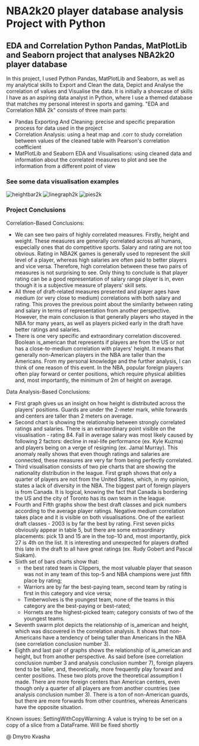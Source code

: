 # NBA2k20 player database analysis Project with Python

## EDA and Correlation Python Pandas, MatPlotLib and Seaborn project that analyses NBA2k20 player database

In this project, I used Python Pandas, MatPlotLib and Seaborn, as well as my analytical skills to Export and Clean the data, Depict and Analyse the correlation of values and Visualise the data. It is initially a showcase of skills I have as an aspiring data analyst in Python, where I use a themed database that matches my personal interest in sports and gaming. "EDA and Correlation NBA 2k" consists of three main parts:

* Pandas Exporting And Cleaning: precise and specific preparation process for data used in the project
* Correlation Analysis: using a heat map and .corr to study correlation between values of the cleaned table with Pearson's correlation coefficient
* MatPlotLib and Seaborn EDA and Visualisations: using cleaned data and information about the correlated measures to plot and see the information from a different point of view

### See some data visualisation examples

![heightbar2k](https://github.com/dimitriousss/nba2k/assets/136066480/7f7ec0cc-776b-4b9a-9f37-dadf9f1fb646)
![linegraph2k](https://github.com/dimitriousss/nba2k/assets/136066480/55d85e8a-4dcc-4287-8e3a-5428f8faa7fd)
![pies2k](https://github.com/dimitriousss/nba2k/assets/136066480/732fd48f-8f64-4214-9f86-18869d8448a9)

### Project Conclusions

Correlation-Based Conclusions:
- We can see two pairs of highly correlated measures. Firstly, height and weight. These measures are generally correlated across all humans, especially ones that do competitive sports. Salary and rating are not too obvious. Rating in NBA2K games is generally used to represent the skill level of a player, whereas high salaries are often paid to better players and vice versa. Therefore, high correlation between these two pairs of measures is not surprising to see. Only thing to conclude is that player rating can be a good representation of salary range player is in, even though it is a subjective measure of players' skill sets.
- All three of draft-related measures presented and player ages have medium (or very close to medium) correlations with both salary and rating. This proves the previous point about the similarity between rating and salary in terms of representation from another perspective. However, the main conclusion is that generally players who stayed in the NBA for many years, as well as players picked early in the draft have better ratings and salaries.
- There is one very specific and extraordinary correlation discovered. Boolean is_american that represents if players are from the US or not has a close-to-medium correlation with players' height. It means that generally non-American players in the NBA are taller than the Americans. From my personal knowledge and the further analysis, I can think of one reason of this event. In the NBA, popular foreign players often play forward or center positions, which require physical abilities and, most importantly, the minimum of 2m of height on average.

Data Analysis-Based Conclusions:
- First graph gives us an insight on how height is distributed across the players' positions. Guards are under the 2-meter mark, while forwards and centers are taller than 2 meters on average.
- Second chart is showing the relationship between strongly correlated ratings and salaries. There is an extraordinary point visible on the visualisation - rating 84. Fall in average salary was most likely caused by following 2 factors: decline in real-life performance (ex. Kyle Kuzma) and players being on a verge of resigning (ex. Jamal Murray). This anomaly really shows that even though ratings and salaries are connected, these measures are very far from being perfectly correlated.
- Third visualisation consists of two pie charts that are showing the nationality distribution in the league. First graph shows that only a quarter of players are not from the United States, which, in my opinion, states a lack of diversity in the NBA. The biggest part of foreign players is from Canada. It is logical, knowing the fact that Canada is bordering the US and the city of Toronto has its own team in the league.
- Fourth and Fifth graphs show the best draft classes and pick numbers according to the average player ratings. Negative medium correlation takes place and it is visible on both visualisations. One of the earliest draft classes - 2003 is by far the best by rating. First seven picks obviously appear in table 5, but there are some extraordinary placements: pick 13 and 15 are in the top-10 and, most importantly, pick 27 is 4th on the list. It is interesting and unexpected for players drafted this late in the draft to all have great ratings (ex. Rudy Gobert and Pascal Siakam).
- Sixth set of bars charts show that:
  - the best rated team is Clippers, the most valuable player that season was not in any team of this top-5 and NBA champions were just fifth place by rating;
  - Warriors are by far the best-paying team, second team by rating is first in this category and vice versa;
  - Timberwolves is the youngest team, none of the teams in this category are the best-paying or best-rated;
  - Hornets are the highest-picked team; category consists of two of the youngest teams.
- Seventh swarm plot depicts the relationship of is_american and height, which was discovered in the correlation analysis. It shows that non-Americans have a tendency of being taller than Americans in the NBA (see correlation conclusion number 3).
- Eighth and last pair of graphs shows the relationship of is_american and height, but from another perspective. As said before (see correlation conclusion number 3 and analysis conclusion number 7), foreign players tend to be taller, and, theoretically, more frequently play forward and center positions. These two plots prove the theoretical assumption I made. There are more foreign centers than American centers, even though only a quarter of all players are from another countries (see analysis conclusion number 3). There is a ton of non-American guards, but there are more forwards from other countries, whereas Americans have the opposite situation.

Known issues: SettingWithCopyWarning: A value is trying to be set on a copy of a slice from a DataFrame. Will be fixed shortly

@ Dmytro Kvasha
